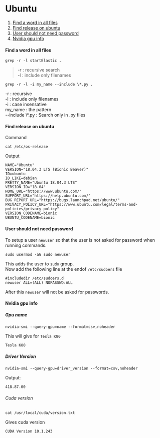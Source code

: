 # Ubuntu

1. [Find a word in all files](#find-a-word-in-all-files)
1. [Find release on ubuntu](#find-release-on-ubuntu)
1. [User should not need password](#user-should-not-need-password)
1. [Nvidia gpu info](#nvidia-gpu-info)

#### Find a word in all files
```
grep -r -l startElastic .
```
>-r : recursive search  
>-l : include only filenames 

```
grep -r -l -i my_name --include \*.py .
```
-r : recursive  
-l : include only filenames  
-i : case insensative  
my_name : the pattern  
--include \\*.py : Search only in .py files   

#### Find release on ubuntu
Command  
```
cat /etc/os-release
```
Output  
```
NAME="Ubuntu"
VERSION="18.04.3 LTS (Bionic Beaver)"
ID=ubuntu
ID_LIKE=debian
PRETTY_NAME="Ubuntu 18.04.3 LTS"
VERSION_ID="18.04"
HOME_URL="https://www.ubuntu.com/"
SUPPORT_URL="https://help.ubuntu.com/"
BUG_REPORT_URL="https://bugs.launchpad.net/ubuntu/"
PRIVACY_POLICY_URL="https://www.ubuntu.com/legal/terms-and-policies/privacy-policy"
VERSION_CODENAME=bionic
UBUNTU_CODENAME=bionic
```

#### User should not need password
To setup a user `newuser` so that the user is not asked for password when running commands.
```
sudo usermod -aG sudo newuser
```
This adds the user to `sudo` group.  
Now add the following line at the endof `/etc/sudoers` file
```
#includedir /etc/sudoers.d
newuser ALL=(ALL) NOPASSWD:ALL

```
After this `newuser` will not be asked for passwords.

#### Nvidia gpu info
##### Gpu name
```
nvidia-smi --query-gpu=name --format=csv,noheader
```
This will give for `Tesla K80`
```
Tesla K80
```
##### Driver Version  
```
nvidia-smi --query-gpu=driver_version --format=csv,noheader
```
Output:
```
418.87.00
```
###### Cuda version
```
cat /usr/local/cuda/version.txt
```
Gives cuda version
```
CUDA Version 10.1.243
```
